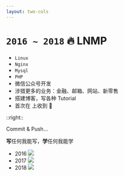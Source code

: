 ```yaml
---
layout: two-cols
---
```


# `2016 ~ 2018` <Marker class="text-orange-400">🔥 LNMP</Marker>

<v-clicks>

- `Linux`
- `Nginx`
- `Mysql`
- `PHP`
- 微信公众号开发
- 涉猎更多的业务：金融、邮箱、网站、新零售
- 搭建博客，写各种 Tutorial
- 首次在 <mdi-github /> 上收到 🌟

</v-clicks>

::right::

<v-click>

Commit & Push...

**写**任何我能写，**学**任何我能学

</v-click>

<v-clicks>

- 2016
  <img src="/2016.jpg" />
- 2017
  <img src="/2017.jpg" />
- 2018
  <img src="/2018.jpg" />

</v-clicks>
